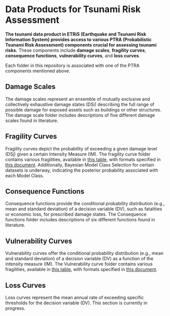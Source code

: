 # Data Products for Tsunami Risk Assessment

**The tsunami data product in ETRiS (Earthquake and Tsunami Risk Information System) provides access to various PTRA (Probabilistic Tsunami Risk Assessment) components crucial for assessing tsunami risks.**
These components include **damage scales**, **fragility curves**, **consequence functions**, **vulnerability curves**, and **loss curves**.

Each folder in this repository is associated with one of the PTRA components mentioned above.

## Damage Scales
The damage scales represent an ensemble of mutually exclusive and collectively exhaustive damage states (DSi) describing the full range of possible damage for exposed assets such as buildings or other structures. The damage scale folder includes descriptions of five different damage scales found in literature.

## Fragility Curves
Fragility curves depict the probability of exceeding a given damage level (DSj) given a certain Intensity Measure (IM). The fragility curve folder contains various fragilities, available in [this table](https://github.com/eurotsunamirisk/etris_data_and_data_products/blob/main/etris_data_products/fragility_curves_table.csv), with formats specified in [this document](https://github.com/eurotsunamirisk/etris_data_and_data_products/blob/main/etris_data_products/Fragility_Curves/ReadMe%20file%20for%20fragility%20data.pdf). Additionally, Bayesian Model Class Selection for certain datasets is underway, indicating the posterior probability associated with each Model Class.

## Consequence Functions
Consequence functions provide the conditional probability distribution (e.g., mean and standard deviation) of a decision variable (DV), such as fatalities or economic loss, for prescribed damage states. The Consequence functions folder includes descriptions of six different functions found in literature.

## Vulnerability Curves
Vulnerability curves offer the conditional probability distribution (e.g., mean and standard deviation) of a decision variable (DV) as a function of the intensity measure (IM). The Vulnerability curve folder contains various fragilities, available in [this table](https://github.com/eurotsunamirisk/etris_data_and_data_products/blob/main/etris_data_products/Vulnerability_curves_table.csv), with formats specified in [this document](https://github.com/eurotsunamirisk/etris_data_and_data_products/blob/main/etris_data_products/Fragility_Curves/ReadMe%20file%20for%20Vulnerability%20data.pdf).

## Loss Curves
Loss curves represent the mean annual rate of exceeding specific thresholds for the decision variable (DV). This section is currently in progress.
